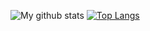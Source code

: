 ![My github stats](https://github-readme-stats.vercel.app/api?username=AndrewLiuZY&show_icons=true)
[![Top Langs](https://github-readme-stats.vercel.app/api/top-langs/?username=AndrewLiuZY&layout=compact)](https://github.com/anuraghazra/github-readme-stats)
